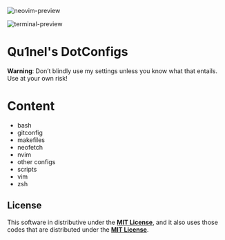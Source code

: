 ![neovim-preview](https://github.com/Qu1nel/DotFiles/blob/github/.github/preview-neovim.png)

![terminal-preview](https://github.com/Qu1nel/DotFiles/blob/github/.github/preview-terminal-welcome-screen.png)

# Qu1nel's DotConfigs

**Warning**: Don’t blindly use my settings unless you know what that entails. Use at your own risk!

# Content

- bash
- gitconfig
- makefiles
- neofetch
- nvim
- other configs
- scripts
- vim
- zsh

## License

This software in distributive under the **[MIT License](./LICENSE)**, and it also uses those codes that are distributed under the **[MIT License](./LICENSE)**.
